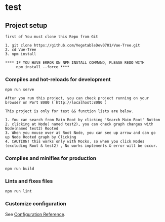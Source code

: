 # test

## Project setup
```
first of You must clone this Repo from Git

1. git clone https://github.com/VegetableDev0701/Vue-Tree.git
2. cd Vue-Tree
3. npm install 

**** IF YOU HAVE ERROR ON NPM INSTALL COMMAND, PLEASE REDO WITH 
     npm install --force ****

```

### Compiles and hot-reloads for development
```
npm run serve

After you run this project, you can check project running on your browser on Port 8080 ( http://localhost:8080 )

This project is only for test && function lists are below.

1. You can search from Main Root by clicking 'Search Main Root' Button
2. clicking at Node( named test2), you can check graph changes with Node(named test2) Rooted
3. When you mouse over at Root Node, you can see up arrow and can go up Node Rooted graph by Clicking
4. CAUTION! this works only with Mocks, so when you click Nodes (excluding Root & test2) , No works implements & error will be occur.

```

### Compiles and minifies for production
```
npm run build
```

### Lints and fixes files
```
npm run lint
```

### Customize configuration
See [Configuration Reference](https://cli.vuejs.org/config/).
